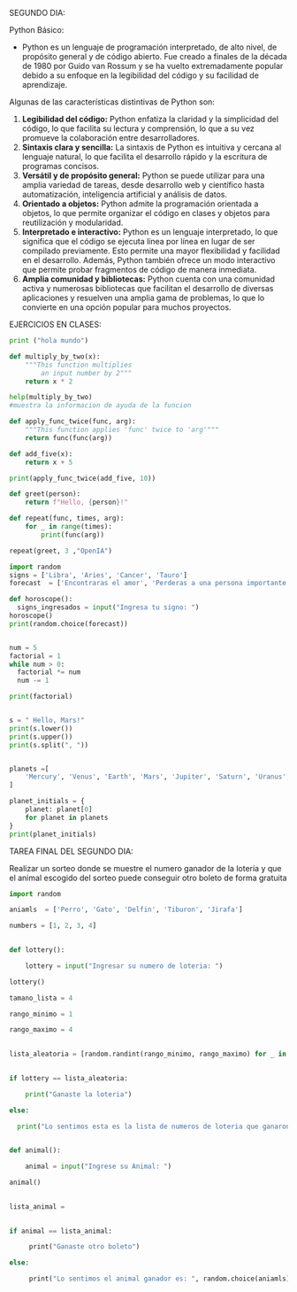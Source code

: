 SEGUNDO DIA:



Python Básico:

- Python es un lenguaje de programación interpretado, de alto nivel, de propósito general y de código abierto. Fue creado a finales de la década de 1980 por Guido van Rossum y se ha vuelto extremadamente popular debido a su enfoque en la legibilidad del código y su facilidad de aprendizaje.

Algunas de las características distintivas de Python son: 
1. **Legibilidad del código:**  Python enfatiza la claridad y la simplicidad del código, lo que facilita su lectura y comprensión, lo que a su vez promueve la colaboración entre desarrolladores. 
2. **Sintaxis clara y sencilla:**  La sintaxis de Python es intuitiva y cercana al lenguaje natural, lo que facilita el desarrollo rápido y la escritura de programas concisos. 
3. **Versátil y de propósito general:**  Python se puede utilizar para una amplia variedad de tareas, desde desarrollo web y científico hasta automatización, inteligencia artificial y análisis de datos. 
4. **Orientado a objetos:**  Python admite la programación orientada a objetos, lo que permite organizar el código en clases y objetos para reutilización y modularidad. 
5. **Interpretado e interactivo:**  Python es un lenguaje interpretado, lo que significa que el código se ejecuta línea por línea en lugar de ser compilado previamente. Esto permite una mayor flexibilidad y facilidad en el desarrollo. Además, Python también ofrece un modo interactivo que permite probar fragmentos de código de manera inmediata. 
6. **Amplia comunidad y bibliotecas:**  Python cuenta con una comunidad activa y numerosas bibliotecas que facilitan el desarrollo de diversas aplicaciones y resuelven una amplia gama de problemas, lo que lo convierte en una opción popular para muchos proyectos.



EJERCICIOS EN CLASES:



```Python
print ("hola mundo")

def multiply_by_two(x):
    """This function multiplies
        an input number by 2"""
    return x * 2

help(multiply_by_two)
#muestra la informacion de ayuda de la funcion

def apply_func_twice(func, arg):
    """This function applies 'func' twice to 'arg'"""
    return func(func(arg))

def add_five(x):
    return x + 5 

print(apply_func_twice(add_five, 10))

def greet(person):
    return f"Hello, {person}!"

def repeat(func, times, arg):
    for _ in range(times):
        print(func(arg))

repeat(greet, 3 ,"OpenIA")

import random
signs = ['Libra', 'Aries', 'Cancer', 'Tauro']
forecast  = ['Encontraras el amor', 'Perderas a una persona importante', 'Ganaras un juego', 'Te van a robar hoy']

def horoscope():
  signs_ingresados = input("Ingresa tu signo: ")
horoscope()
print(random.choice(forecast))


num = 5
factorial = 1
while num > 0:
  factorial *= num
  num -= 1

print(factorial)


s = " Hello, Mars!"
print(s.lower())
print(s.upper())
print(s.split(", "))


planets =[
    'Mercury', 'Venus', 'Earth', 'Mars', 'Jupiter', 'Saturn', 'Uranus', 'Neptune'
]

planet_initials = {
    planet: planet[0]
    for planet in planets
}
print(planet_initials)

```


TAREA FINAL DEL SEGUNDO DIA:

Realizar un sorteo donde se muestre el numero ganador de la lotería y que el animal escogido del sorteo puede conseguir otro boleto de forma gratuita  

```Python
import random

aniamls  = ['Perro', 'Gato', 'Delfin', 'Tiburon', 'Jirafa']

numbers = [1, 2, 3, 4]

  
def lottery():

    lottery = input("Ingresar su numero de loteria: ")

lottery()

tamano_lista = 4

rango_minimo = 1

rango_maximo = 4

  
lista_aleatoria = [random.randint(rango_minimo, rango_maximo) for _ in range(tamano_lista)]

  
if lottery == lista_aleatoria:

    print("Ganaste la loteria")

else:

  print("Lo sentimos esta es la lista de numeros de loteria que ganaron: ", lista_aleatoria)

  
def animal():

    animal = input("Ingrese su Animal: ")

animal()

  
lista_animal =

  
if animal == lista_animal:

     print("Ganaste otro boleto")

else:

     print("Lo sentimos el animal ganador es: ", random.choice(aniamls))

```




